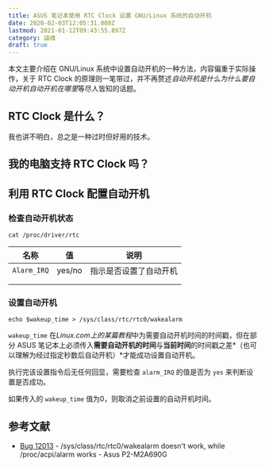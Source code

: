 ```yaml
---
title: ASUS 笔记本使用 RTC Clock 设置 GNU/Linux 系统的自动开机
date: 2020-02-03T12:05:31.000Z
lastmod: 2021-01-12T09:43:55.897Z
category: 运维
draft: true
---
```


本文主要介绍在 GNU/Linux 系统中设置自动开机的一种方法，内容偏重于实际操作，关于 RTC Clock 的原理则一笔带过，并不再赘述*自动开机是什么为什么要自动开机自动开机在哪里*等尽人皆知的话题。

## RTC Clock 是什么？

我也讲不明白，总之是一种过时但好用的技术。

## 我的电脑支持 RTC Clock 吗？

## 利用 RTC Clock 配置自动开机

### 检查自动开机状态

```shell
cat /proc/driver/rtc
```

| 名称 | 值 | 说明 |
|:----:|:----:|:----:|
|   `Alarm_IRQ`   |   yes/no   |    指示是否设置了自动开机  |
|      |      |      |
|      |      |      |

### 设置自动开机

```shell
echo $wakeup_time > /sys/class/rtc/rtc0/wakealarm
```

`wakeup_time` 在*Linux.com上的某篇教程*中为需要自动开机时间的时间戳，但在部分 ASUS 笔记本上必须传入**需要自动开机的时间**与**当前时间**的时间戳之差*（也可以理解为经过指定秒数后自动开机）*才能成功设置自动开机。

执行完该设置指令后无任何回显，需要检查 `alarm_IRQ` 的值是否为 `yes` 来判断设置是否成功。

如果传入的 `wakeup_time` 值为0，则取消之前设置的自动开机时间。

## 参考文献

- [Bug 12013](https://bugzilla.kernel.org/show_bug.cgi?id=12013#c38) - /sys/class/rtc/rtc0/wakealarm doesn't work, while /proc/acpi/alarm works - Asus P2-M2A690G
